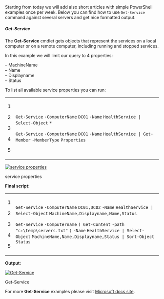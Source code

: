 Starting from today we will add also short articles with simple PowerShell examples once per week. Below you can find how to use `Get-Service` command against several servers and get nice formatted output.

##### Get-Service

The **Get-Service** cmdlet gets objects that represent the services on a local computer or on a remote computer, including running and stopped services.

In this example we will limit our query to 4 properties:

– MachineName  
– Name  
– Displayname  
– Status

To list all available service properties you can run:

<table><tbody><tr><td><p>1</p><p>2</p><p>3</p><p>4</p><p>5</p></td><td><div><p><code>Get-Service</code> <code>-ComputerName</code> <code>DC01</code> <code>-Name</code> <code>HealthService | </code><code>Select-Object</code> <code>*</code></p><p><code>Get-Service</code> <code>-ComputerName</code> <code>DC01</code> <code>-Name</code> <code>HealthService | </code><code>Get-Member</code> <code>-MemberType</code> <code>Properties</code></p></div></td></tr></tbody></table>

[![service properties](PowerShell%20Tip%20of%20the%20Week%20Get-Service%20example%20-%20Powershellbros.com/service-properties.png)](https://i1.wp.com/www.powershellbros.com/wp-content/uploads/2017/11/service-properties.png)

service properties

**Final script:**

<table><tbody><tr><td><p>1</p><p>2</p><p>3</p><p>4</p><p>5</p></td><td><div><p><code>Get-Service</code> <code>-ComputerName</code> <code>DC01,DC02</code> <code>-Name</code> <code>HealthService | </code><code>Select-Object</code> <code>MachineName,Displayname,Name,Status</code></p><p><code>Get-Service</code> <code>-Computername</code> <code>( </code><code>Get-Content</code> <code>-path</code> <code>"c:\temp\servers.txt"</code> <code>)</code> <code>-Name</code> <code>HealthService | </code><code>Select-Object</code> <code>MachineName,Name,Displayname,Status | </code><code>Sort-Object</code> <code>Status</code></p></div></td></tr></tbody></table>

**Output:**

[![Get-Service](PowerShell%20Tip%20of%20the%20Week%20Get-Service%20example%20-%20Powershellbros.com/Get-Service-1024x114.png)](https://i0.wp.com/www.powershellbros.com/wp-content/uploads/2017/11/Get-Service.png)

Get-Service

For more **Get-Service** examples please visit [Microsoft docs site](https://docs.microsoft.com/en-us/powershell/module/microsoft.powershell.management/get-service?view=powershell-5.1).